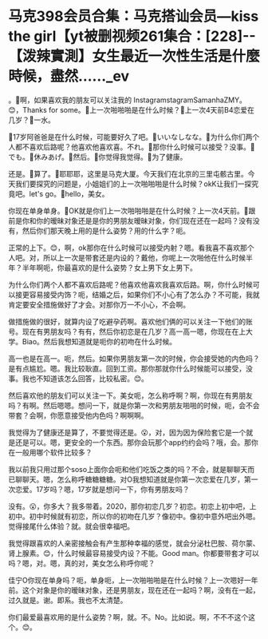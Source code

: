 # 马克398会员合集：马克搭讪会员—kiss the girl【yt被删视频261集合：[228]--【泼辣實測】女生最近一次性生活是什麼時候，盡然……_ev

。🎼啊，如果喜欢我的朋友可以关注我的 InstagramstagramSamanhaZMY。😊，Thanks for some。🎼上一次啪啪啪是在什么时候？🎼上一次4天前B4恋爱在几岁？🎼一水。

🎼17岁阿爸爸是在什么时候，可能要好久了吧。🎼いいなしなな。🎼为什么你们两个人都不喜欢后路呢？他喜欢他喜欢喜。不れ。🎼那你什么时候可以接受？没事。🎼でも。🎼休みあげ。🎼然后。🎼你觉得我觉得。🎼为了健康。

还是。🎼算了。🎼耶耶耶，这里是马克大厦。今天我们在北京的三里屯骸古里。今天我们要探究的问题是，小姐姐们的上一次啪啪啪是什么时候？okK让我们一探究竟吧。let's go。🎼hello，美女。

你现在单身单身。🎼OK就是你们上一次啪啪啪是在什么时候？上一次4天前。🎼跟前是你和你的暧昧对象还是是你的男朋友暧昧对象，你们现在还在一起吗？没有没有，然后你们那天晚上用的是什么姿势？用的什么字？呃。

正常的上下。😊，啊，ok那你在什么时候可以接受内射？嗯。看我喜不喜欢那个人吧。对，所以上一次是带套还是内设的？戴他，你呢上一次啪他在什么时候半年？半年啊呃，你最喜欢的是什么姿势？女上男下女上男下。

为什么你们两个人都不喜欢后路呢？他喜欢他喜欢我喜欢后路。啊，你什么时候可以接更容易接受内饰？呃，结婚之后，如果你们不小心有了怎么办？不可能，我就肯定要安全措施做好了才会。对那你万一不小心，不会啊。

做措施做的很好，就算内设了吃避孕药啊。喜欢他们俩的可以关注一下他们的账号。现在有男朋友吗？有有，然后你初恋是在几岁？高一高一嗯，你现在在上大学。Biao。然后我想知道就是呃你的初吻在什么时候。

高一也是在高一。呃，然后。如果你男朋友第一次的时候，你会接受她的内色吗？是有点尴尬。嗯。我比较耿直。回到工资。那你那就你什么时候能可以接受，没事。我也不知道该怎么回答，比较私密。😊。

然后喜欢他的朋友们可以关注一下。美女呃，怎么称呼啊？啊，你现在有男朋友吗？有啊。然后嗯嗯。想问一下，就是你第一次和男朋友啪啪的时候，呃，会不会带套？会啊，你愿意接受他内色吗？啊啊啊。

我觉得为了健康还是算了，不要觉得还是。😮，对，因为因为保险套它是一个就是还是可以。嗯，更安全的一个东西。那你会玩那个app约约会吗？哦，会。那你在一般用哪个软件比较多？

我以前我只用过那个soso上面你会呃和他们吃饭之类的吗？不会，就是聊聊天而已聊聊天。嗯，怎么称呼糖糖糖糖。对O我想知道就是你第一次恋爱在几岁，第一次恋爱。17岁吗？嗯，17岁就是想问一下，你有男朋友吗？

没有。😮，你多大？我多带着。2020，那你初恋几岁？初恋。初恋上初中吧，上初中。初中时候就有初恋，所以你的初吻在几岁？像初中。像初中意外吧出外嗯。觉得接尾什么体验？就。就会很幸福吧。

我觉得跟喜欢的人亲密接触会有产生那种幸福的感觉，就会分泌杜巴胺、荷尔蒙、肾上腺素。😊，什么时候最容易接受内设？不能。Good man。你都要带套才可以吗？嗯，对。嗯，真的对，美女怎么称呼你呢？

佳宁O你现在单身吗？呃，单身呃，上一次啪啪啪是在什么时候？上一次嗯好一年前。这个对象是你的暧昧对象，还是男朋友，现在还在一起吗？啊，没有在一起，过久就是。谢。即系。我也不太清楚。

你们最爱最喜欢用的是什么姿势？啊，就。不。No。比如说。啊，不不不这个这个。😊。